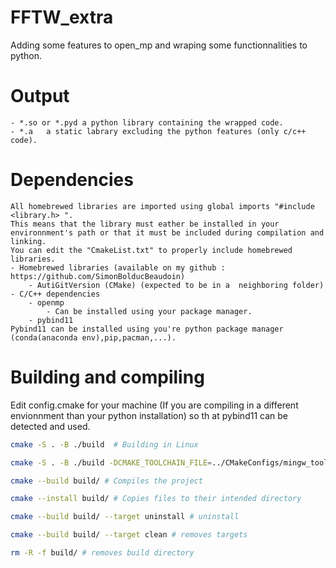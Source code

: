 # FFTW_extra
Adding some features to open_mp and wraping some functionnalities to python.

# Output
    - *.so or *.pyd a python library containing the wrapped code.
    - *.a   a static labrary excluding the python features (only c/c++ code).
    
# Dependencies
    All homebrewed libraries are imported using global imports "#include <library.h> ".
    This means that the library must eather be installed in your environnment's path or that it must be included during compilation and linking. 
    You can edit the "CmakeList.txt" to properly include homebrewed libraries.
    - Homebrewed libraries (available on my github : https://github.com/SimonBolducBeaudoin)
        - AutiGitVersion (CMake) (expected to be in a  neighboring folder)
    - C/C++ dependencies
        - openmp
            - Can be installed using your package manager.
        - pybind11
    Pybind11 can be installed using you're python package manager (conda(anaconda env),pip,pacman,...).
    
# Building and compiling
Edit config.cmake for your machine (If you are compiling in a different envionnment than your python installation) so th  at pybind11 can be detected and used.
```bash
cmake -S . -B ./build  # Building in Linux
```
```bash
cmake -S . -B ./build -DCMAKE_TOOLCHAIN_FILE=../CMakeConfigs/mingw_toolchain.cmake # Building in Windows (Cross compiling on Cygwin with mingw)
```
```bash
cmake --build build/ # Compiles the project
```
```bash
cmake --install build/ # Copies files to their intended directory
```   
```bash
cmake --build build/ --target uninstall # uninstall 
```  
```bash
cmake --build build/ --target clean # removes targets 
```   
```bash
rm -R -f build/ # removes build directory
```   
    